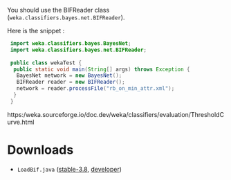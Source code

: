 
You should use the BIFReader class (`weka.classifiers.bayes.net.BIFReader`).

Here is the snippet :

```java
 import weka.classifiers.bayes.BayesNet;
 import weka.classifiers.bayes.net.BIFReader;
 
 public class wekaTest {
  public static void main(String[] args) throws Exception {
   BayesNet network = new BayesNet();
   BIFReader reader = new BIFReader();	
   network = reader.processFile("rb_on_min_attr.xml");
  }
 }
```

https:/weka.sourceforge.io/doc.dev/weka/classifiers/evaluation/ThresholdCurve.html

# Downloads
* `LoadBif.java` ([stable-3.8](https://git.cms.waikato.ac.nz/weka/weka/-/tree/stable-3-8/wekaexamples/src/main/java/wekaexamples/classifiers/LoadBIF.java), [developer](https://git.cms.waikato.ac.nz/weka/weka/-/tree/main/trunk/wekaexamples/src/main/java/wekaexamples/classifiers/LoadBIF.java))